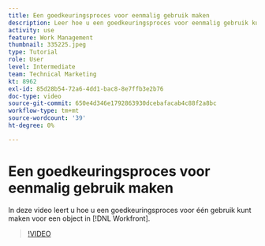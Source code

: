 ```yaml
---
title: Een goedkeuringsproces voor eenmalig gebruik maken
description: Leer hoe u een goedkeuringsproces voor eenmalig gebruik kunt maken voor een object in [!DNL  Workfront].
activity: use
feature: Work Management
thumbnail: 335225.jpeg
type: Tutorial
role: User
level: Intermediate
team: Technical Marketing
kt: 8962
exl-id: 85d28b54-72a6-4dd1-bac8-8e7ffb3e2b76
doc-type: video
source-git-commit: 650e4d346e1792863930dcebafacab4c88f2a8bc
workflow-type: tm+mt
source-wordcount: '39'
ht-degree: 0%

---
```


# Een goedkeuringsproces voor eenmalig gebruik maken

In deze video leert u hoe u een goedkeuringsproces voor één gebruik kunt maken voor een object in [!DNL  Workfront].

>[!VIDEO](https://video.tv.adobe.com/v/335225/?quality=12&learn=on)

<!---
learn more URLS
Approval process overview
--->
